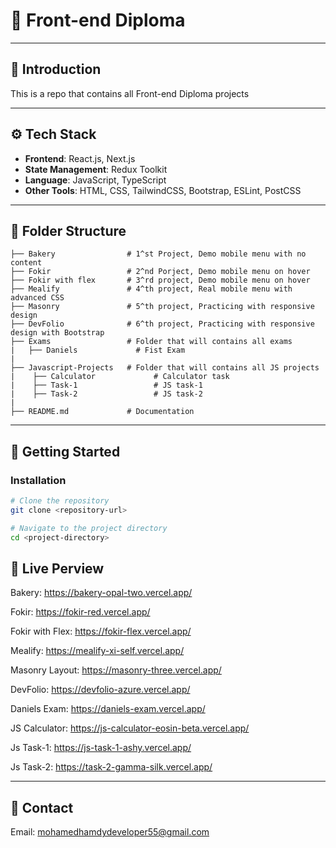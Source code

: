 
# 🌟 Front-end Diploma

---

## 🔎 Introduction

This is a repo that contains all Front-end Diploma projects

---

## ⚙️ Tech Stack

- **Frontend**: React.js, Next.js  
- **State Management**: Redux Toolkit  
- **Language**: JavaScript, TypeScript  
- **Other Tools**: HTML, CSS, TailwindCSS, Bootstrap, ESLint, PostCSS  

---

## 📂 Folder Structure

```plaintext
├── Bakery                # 1^st Project, Demo mobile menu with no content
├── Fokir                 # 2^nd Porject, Demo mobile menu on hover
├── Fokir with flex       # 3^rd project, Demo mobile menu on hover
├── Mealify               # 4^th project, Real mobile menu with advanced CSS
├── Masonry               # 5^th project, Practicing with responsive design
├── DevFolio              # 6^th project, Practicing with responsive design with Bootstrap
├── Exams                 # Folder that will contains all exams
|   ├── Daniels             # Fist Exam
|
├── Javascript-Projects   # Folder that will contains all JS projects
|    ├── Calculator             # Calculator task
|    ├── Task-1                 # JS task-1
|    ├── Task-2                 # JS task-2
|
├── README.md             # Documentation
```

---

## 🚀 Getting Started

### Installation

```bash
# Clone the repository
git clone <repository-url>

# Navigate to the project directory
cd <project-directory>

```

## 🎥 Live Perview

Bakery: https://bakery-opal-two.vercel.app/

Fokir: https://fokir-red.vercel.app/

Fokir with Flex: https://fokir-flex.vercel.app/

Mealify: https://mealify-xi-self.vercel.app/

Masonry Layout: https://masonry-three.vercel.app/

DevFolio: https://devfolio-azure.vercel.app/

Daniels Exam: https://daniels-exam.vercel.app/

JS Calculator: https://js-calculator-eosin-beta.vercel.app/

Js Task-1: https://js-task-1-ashy.vercel.app/

Js Task-2: https://task-2-gamma-silk.vercel.app/

---


## 📧 Contact

Email: mohamedhamdydeveloper55@gmail.com
